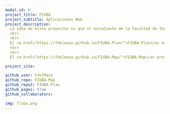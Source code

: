 ```yaml
---
modal-id: 6
project_title: FIUBA
project_subtitle: Aplicaciones Web
project_description:
  La idea de estos proyectos es que el estudiante de la Facultad de Ingeniería, Universidad de Buenos Aires, tenga algunas herramientas cómodas para planear sus estudios.
  <br>
  <br>
  El <a href="https://fdelmazo.github.io/FIUBA-Plan/">FIUBA-Plan</a> es una herramienta para planear el cuatrimestre actual, teniendo en cuenta los horarios semanales de todas las materias.
  <br>
  <br>
  El <a href="https://fdelmazo.github.io/FIUBA-Map/">FIUBA-Map</a> presenta las materias de todas las carreras en un grafo interactivo, para ver que se puede cursar, cuantos créditos da, etc.

project_site:

github_user: FdelMazo
github_repo: FIUBA-Map
github_repo2: FIUBA-Plan
github_pages: true
github_collaborators:

img: fiuba.png
---
```

